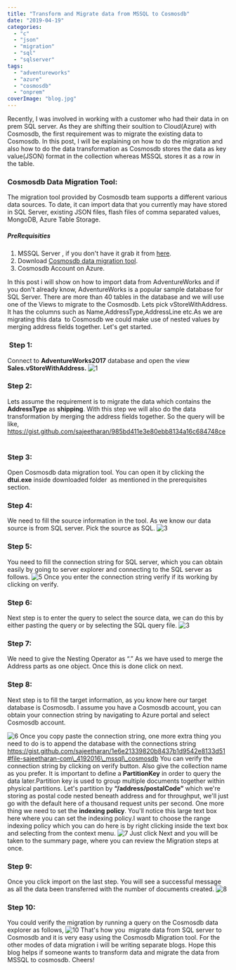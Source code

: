 ```yaml
---
title: "Transform and Migrate data from MSSQL to Cosmosdb"
date: "2019-04-19"
categories: 
  - "c"
  - "json"
  - "migration"
  - "sql"
  - "sqlserver"
tags: 
  - "adventureworks"
  - "azure"
  - "cosmosdb"
  - "onprem"
coverImage: "blog.jpg"
---
```


Recently, I was involved in working with a customer who had their data in on prem SQL server. As they are shifting their soultion to Cloud(Azure) with Cosmosdb, the first requirement was to migrate the existing data to Cosmosdb. In this post, I will be explaining on how to do the migration and also how to do the data transformation as Cosmosdb stores the data as key value(JSON) format in the collection whereas MSSQL stores it as a row in the table.

### Cosmosdb Data Migration Tool:

The migration tool provided by Cosmosdb team supports a different various data sources. To date, it can import data that you currently may have stored in SQL Server, existing JSON files, flash files of comma separated values, MongoDB, Azure Table Storage.

##### **PreRequisities**

1. MSSQL Server , if you don't have it grab it from [here](http://www.sqlservertutorial.net/install-sql-server/).
2. Download [Cosmosdb data migration tool](https://docs.microsoft.com/en-us/azure/cosmos-db/import-data#Install).
3. Cosmosdb Account on Azure.

In this post i will show on how to import data from AdventureWorks and if you don't already know, AdventureWorks is a popular sample database for SQL Server. There are more than 40 tables in the database and we will use one of the Views to migrate to the Cosmosdb. Lets pick vStoreWithAddress. It has the columns such as Name,AddressType,AddressLine etc.As we are migrating this data  to Cosmosdb we could make use of nested values by merging address fields together. Let's get started.

###  Step 1:

Connect to **AdventureWorks2017** database and open the view **Sales.vStoreWithAddress.** ![1](images/1-1.png)

### Step 2:

Lets assume the requirement is to migrate the data which contains the **AddressType** as **shipping**. With this step we will also do the data transformation by merging the address fields together. So the query will be like, https://gist.github.com/sajeetharan/985bd411e3e80ebb8134a16c684748ce  

### Step 3:

Open Cosmosdb data migration tool. You can open it by clicking the **dtui.exe** inside downloaded folder  as mentioned in the prerequisites section.

### Step 4:

We need to fill the source information in the tool. As we know our data source is from SQL server. Pick the source as SQL. ![3](images/3-1.png)

### Step 5:

You need to fill the connection string for SQL server, which you can obtain easily by going to server explorer and connecting to the SQL server as follows. ![5](images/5-1.png) Once you enter the connection string verify if its working by clicking on verify.

### Step 6:

Next step is to enter the query to select the source data, we can do this by either pasting the query or by selecting the SQL query file. ![3](images/3-1.png)

### Step 7:

We need to give the Nesting Operator as “.” As we have used to merge the Address parts as one object. Once this is done click on next.

### Step 8:

Next step is to fill the target information, as you know here our target database is Cosmosdb. I assume you have a Cosmosdb account, you can obtain your connection string by navigating to Azure portal and select Cosmosdb account.

![6](images/6-1.png) Once you copy paste the connection string, one more extra thing you need to do is to append the database with the connections string https://gist.github.com/sajeetharan/1e6e21339820b8437b1d9542e8133d51#file-sajeetharan-com\_4192016\_mssql\_cosmosdb You can verify the connection string by clicking on verify button. Also give the collection name as you prefer. It is important to define a **PartitionKey** in order to query the data later.Partition key is used to group multiple documents together within physical partitions. Let's partition by **“/address/postalCode”** which we're storing as postal code nested beneath address and for throughput, we'll just go with the default here of a thousand request units per second. One more thing we need to set the **indexing policy**. You'll notice this large text box here where you can set the indexing policy.I want to choose the range indexing policy which you can do here is by right clicking inside the text box and selecting from the context menu. ![7](images/7-1.png) Just click Next and you will be taken to the summary page, where you can review the Migration steps at once.

### Step 9:

Once you click import on the last step. You will see a successful message as all the data been transferred with the number of documents created. ![8](images/8-1.png)

### Step 10:

You could verify the migration by running a query on the Cosmosdb data explorer as follows, ![10](images/10.png) That's how you  migrate data from SQL server to Cosmosdb and it is very easy using the Cosmosdb Migration tool. For the other modes of data migration i will be writing separate blogs. Hope this blog helps if someone wants to transform data and migrate the data from MSSQL to cosmosdb. Cheers!
